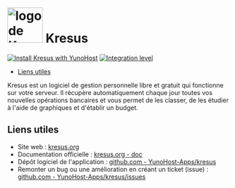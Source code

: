 # <img src="/images/kresus_logo.svg" width="80px" alt="logo de Kresus"> Kresus

[![Install Kresus with YunoHost](https://install-app.yunohost.org/install-with-yunohost.png)](https://install-app.yunohost.org/?app=kresus) [![Integration level](https://dash.yunohost.org/integration/kresus.svg)](https://dash.yunohost.org/appci/app/kresus)

- [Liens utiles](#liens-utiles)

Kresus est un logiciel de gestion personnelle libre et gratuit qui fonctionne sur votre serveur. Il récupère automatiquement chaque jour toutes vos nouvelles opérations bancaires et vous permet de les classer, de les étudier à l'aide de graphiques et d'établir un budget.

## Liens utiles

 + Site web : [kresus.org](https://kresus.org)
 + Documentation officielle : [kresus.org - doc](https://kresus.org/doc.html)
 + Dépôt logiciel de l'application : [github.com - YunoHost-Apps/kresus](https://github.com/YunoHost-Apps/kresus_ynh)
 + Remonter un bug ou une amélioration en créant un ticket (issue) : [github.com - YunoHost-Apps/kresus/issues](https://github.com/YunoHost-Apps/kresus_ynh/issues)
